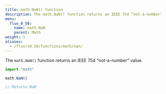```yaml
---
title: math.NaN() function
description: The math.NaN() function returns an IEEE 754 “not-a-number” value.
menu:
  flux_0_50:
    name: math.NaN
    parent: Math
weight: 1
aliases:
  - /flux/v0.50/functions/math/nan/
---
```


The `math.NaN()` function returns an IEEE 754 “not-a-number” value.

```js
import "math"

math.NaN()

// Returns NaN
```
